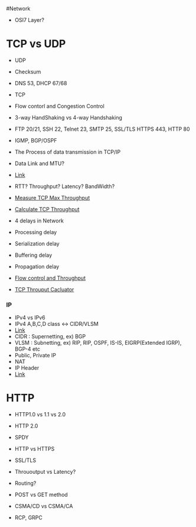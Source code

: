#Network

* OSI7 Layer?

# TCP vs UDP
 * UDP
  * Checksum
  * DNS 53, DHCP 67/68
 * TCP
  * Flow contorl and Congestion Control
  * 3-way HandShaking vs 4-way Handshaking
  * FTP 20/21, SSH 22, Telnet 23, SMTP 25, SSL/TLS HTTPS 443, HTTP 80 
  * IGMP, BGP/OSPF

* The Process of data transmission in TCP/IP
 * Data Link and MTU?
 * [Link](http://ddooooki.tistory.com/15)

* RTT? Throughput? Latency? BandWidth?
 * [Measure TCP Max Throughput](http://nenunena.tistory.com/149)
 * [Calculate TCP Throughput](https://m.blog.naver.com/PostView.nhn?blogId=goduck2&logNo=220076011565&proxyReferer=https%3A%2F%2Fwww.google.co.kr%2F)
  * 4 delays in Network
   * Processing delay
   * Serialization delay
   * Buffering delay
   * Propagation delay
 * [Flow control and Throughput](https://m.blog.naver.com/PostView.nhn?blogId=parkjy76&logNo=220885707787&proxyReferer=https%3A%2F%2Fwww.google.co.kr%2F)
 * [TCP Throuput Cacluator](http://www.switch.ch/network/tools/tcp_throughput/)


### IP
* IPv4 vs IPv6
* IPv4 A,B,C,D class <-> CIDR/VLSM
 * [Link](http://ddooooki.tistory.com/18)
 * CIDR : Supernetting, ex) BGP
 * VLSM : Subnetting, ex) RIP, RIP, OSPF, IS-IS, EIGRP(Extended IGRP), BGP-4 etc
* Public, Private IP
 * NAT
* IP Header
 * [Link](http://ddooooki.tistory.com/17)

# HTTP
 * HTTP1.0 vs 1.1 vs 2.0
  * HTTP 2.0
   * SPDY  
 * HTTP vs HTTPS  
  * SSL/TLS

* Thrououtput vs Latency?

* Routing?

* POST vs GET method

* CSMA/CD vs CSMA/CA

* RCP, GRPC
